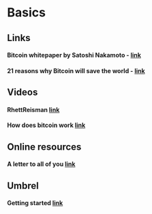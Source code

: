 # Basics

## Links
#### Bitcoin whitepaper by Satoshi Nakamoto - [link](https://shiftcrypto.ch/bitcoin.pdf)

#### 21 reasons why Bitcoin will save the world - [link](https://telegra.ph/21-Reasons-Why-Bitcoin-Will-Save-The-World-09-28)


## Videos
#### RhettReisman [link](https://www.youtube.com/c/RhettReisman/videos)
#### How does bitcoin work [link](https://www.youtube.com/watch?v=bBC-nXj3Ng4)


## Online resources
#### A letter to all of you [link](https://dergigi.medium.com/dear-family-dear-friends-6ef7ee7a1a2b)


## Umbrel
#### Getting started [link](https://umbrelinfo.gitlab.io/getting-started.html)

